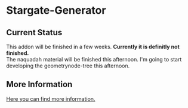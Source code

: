 # Stargate-Generator       
## Current Status       
       
This addon will be finished in a few weeks. **Currently it is definitly not finished.**    
The naquadah material will be finished this afternoon. I'm going to start developing the geometrynode-tree this afternoon.       
      
## More Information
[Here you can find more information.](https://heschy.github.io/Stargate-Generator/)
